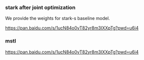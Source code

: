 ### stark after joint optimization
We provide the weights for stark-s baseline model.

https://pan.baidu.com/s/1ucN84o0vT82yr8m3IXXpTg?pwd=u6i4 

### mstl
https://pan.baidu.com/s/1ucN84o0vT82yr8m3IXXpTg?pwd=u6i4 
